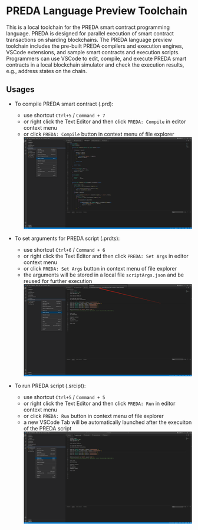 # PREDA Language Preview Toolchain

This is a local toolchain for the PREDA smart contract programming language. PREDA is designed for parallel execution of smart contract transactions on sharding blockchains. The PREDA language preview toolchain includes the pre-built PREDA compilers and execution engines, VSCode extensions, and sample smart contracts and execution scripts. Programmers can use VSCode to edit, compile, and execute PREDA smart contracts in a local blockchain simulator and check the execution results, e.g., address states on the chain.

## Usages

- To compile PREDA smart contract (.prd):

  - use shortcut `Ctrl+5` / `Command + 7`
  - or right click the Text Editor and then click `PREDA: Compile` in editor context menu
  - or click `PREDA: Compile` button in context menu of file explorer
    ![Alt text](./resource/images/compile.png?raw=true "Compile")

- To set arguments for PREDA script (.prdts):

  - use shortcut `Ctrl+6` / `Command + 6`
  - or right click the Text Editor and then click `PREDA: Set Args` in editor context menu
  - or click `PREDA: Set Args` button in context menu of file explorer
  - the arguments will be stored in a local file `scriptArgs.json` and be reused for further execution
    ![Alt text](./resource/images/edit.png?raw=true "Set Args")

- To run PREDA script (.srcipt):

  - use shortcut `Ctrl+5` / `Command + 5`
  - or right click the Text Editor and then click `PREDA: Run` in editor context menu
  - or click `PREDA: Run` button in context menu of file explorer
  - a new VSCode Tab will be automatically launched after the execuiton of the PREDA script
    ![Alt text](./resource/images/run.png?raw=true "Run")

